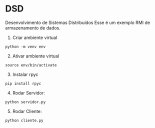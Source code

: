 # DSD
Desenvolvimento de Sistemas Distribuídos
Esse é um exemplo RMI de armazenamento de dados.

1. Criar ambiente virtual
```
python -m venv env
```

2. Ativar ambiente virtual
```
source env/bin/activate
```
3. Instalar rpyc
```
pip install rpyc
```
4. Rodar Servidor:
  ```
python servidor.py
```

5. Rodar Cliente:
```
python cliente.py
```


